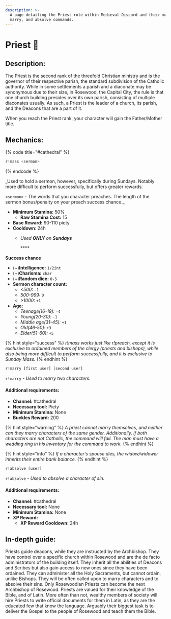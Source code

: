 ```yaml
---
description: >-
  A page detailing the Priest role within Medieval Discord and their mass,
  marry, and absolve commands.
---
```


# Priest 🙏

## Description:

The Priest is the second rank of the threefold Christian ministry and is the governor of their respective parish, the standard subdivision of the Catholic authority. While in some settlements a parish and a diaconate may be synonymous due to their size, in Rosewood, the Capital City, the rule is that one church building presides over its own parish, consisting of multiple diaconates usually. As such, a Priest is the leader of a church, its parish, and the Deacons that are a part of it. 

When you reach the Priest rank, your character will gain the Father/Mother title.

## Mechanics:

{% code title="\#cathedral" %}
```javascript
r!mass <sermon>
```
{% endcode %}

_Used to hold a sermon, however, specifically during Sundays. Notably more difficult to perform successfully, but offers greater rewards.  
  
`<sermon>` - The words that you character preaches. The length of the sermon bonus/penalty on your preach success chance._

* **Minimum Stamina:** 50%
  * **Raw Stamina Cost:** 15
* **Base Reward:** 90-110 piety
* **Cooldown**: 24h
  * _Used **ONLY** on **Sundays**_

    \*\*\*\*

**Success chance**

* \(+\)**Intelligence:** `1/2int`
* \(+\)**Charisma:** `char`
* \(+\)**Random dice:** `0-5`
* **Sermon character count:**
  * _&lt;500:_ `-1`
  * _500-999:_ `0`
  * _&gt;1000:_ `+1`
* **Age:**
  * _Teenage\(16-19\):_ `-4`
  * _Young\(20-30\):_ `-1`
  * _Middle age\(31-45\):_ `+1`
  * _Old\(46-50\):_ `+3`
  * _Elder\(51-60\):_ `+5`

{% hint style="success" %}
_r!mass works just like r!preach, except it is exclusive to ordained members of the clergy \(priests and bishops\), while also being more difficult to perform successfully, and it is exclusive to Sunday Mass._
{% endhint %}

```javascript
r!marry [first user] [second user]
```

`r!marry` - _Used to marry two characters._

#### Additional requirements:

* **Channel:** \#cathedral
* **Necessary tool:** Piety
* **Minimum Stamina:** None
* **Buckles Reward:** 200

{% hint style="warning" %}
_A priest cannot marry themselves, and neither can they marry characters of the same gender. Additionally, if both characters are not Catholic, the command will fail. The man must have a wedding ring in his inventory for the command to work._
{% endhint %}

{% hint style="info" %}
_If a character's spouse dies, the widow/widower inherits their entire bank balance._
{% endhint %}

```javascript
r!absolve [user]
```

`r!absolve` - _Used to absolve a character of sin._

#### Additional requirements:

* **Channel:** \#cathedral
* **Necessary tool:** None
* **Minimum Stamina:** None
* **XP Reward:** 
  * **XP Reward Cooldown:** 24h

## In-depth guide:

Priests guide deacons, while they are instructed by the Archbishop. They have control over a specific church within Rosewood and are the de facto administrators of the building itself. They inherit all the abilities of Deacons and Scribes but also gain access to new ones since they have been ordained. They can administer all the Holy Sacraments, but cannot ordain, unlike Bishops. They will be often called upon to marry characters and to absolve their sins. Only Rosewoodian Priests can become the next Archbishop of Rosewood. Priests are valued for their knowledge of the Bible, and of Latin. More often than not, wealthy members of society will hire Priests to write official documents for them in Latin, as they are the educated few that know the language. Arguably their biggest task is to deliver the Gospel to the people of Rosewood and teach them the Bible.

